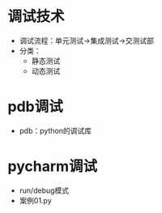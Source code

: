 # 调试技术
- 调试流程：单元测试->集成测试->交测试部
- 分类：
    - 静态测试
    - 动态测试
# pdb调试
- pdb：python的调试库
# pycharm调试
- run/debug模式
- 案例01.py
